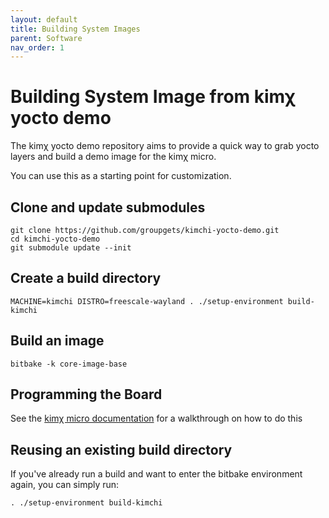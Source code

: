 ```yaml
---
layout: default
title: Building System Images
parent: Software
nav_order: 1
---
```


# Building System Image from kimχ yocto demo

The kimχ yocto demo repository aims to provide a quick way to grab yocto layers and build a demo image for the kimχ micro.

You can use this as a starting point for customization.

## Clone and update submodules

```
git clone https://github.com/groupgets/kimchi-yocto-demo.git
cd kimchi-yocto-demo
git submodule update --init
```

## Create a build directory

```
MACHINE=kimchi DISTRO=freescale-wayland . ./setup-environment build-kimchi
```

## Build an image

```
bitbake -k core-image-base
```

## Programming the Board

See the [kimχ micro documentation](/kimchi-micro/software/programming.html) for a walkthrough on how to do this

## Reusing an existing build directory

If you've already run a build and want to enter the bitbake environment again, you can simply run:

```
. ./setup-environment build-kimchi
```
